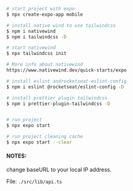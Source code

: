 ```bash
# start project with expo
$ npx create-expo-app mobile

# install native wind to use tailwindcss
$ npm i nativewind
$ npm i tailwindcss -D

# start nativewind
$ npx tailwindcss init

# More info about nativewind
https://www.nativewind.dev/quick-starts/expo

# install eslint androcketseat-eslint-config
$ npm i eslint @rocketseat/eslint-config -D

# install prettier plugin tailwindcss
$ npm i prettier-plugin-tailwindcss -D


# run project
$ npx expo start

# run project cleaning cache
$ npx expo start --clear

```

#### NOTES:
change baseURL to your local IP address.

File:
`./src/lib/api.ts`
